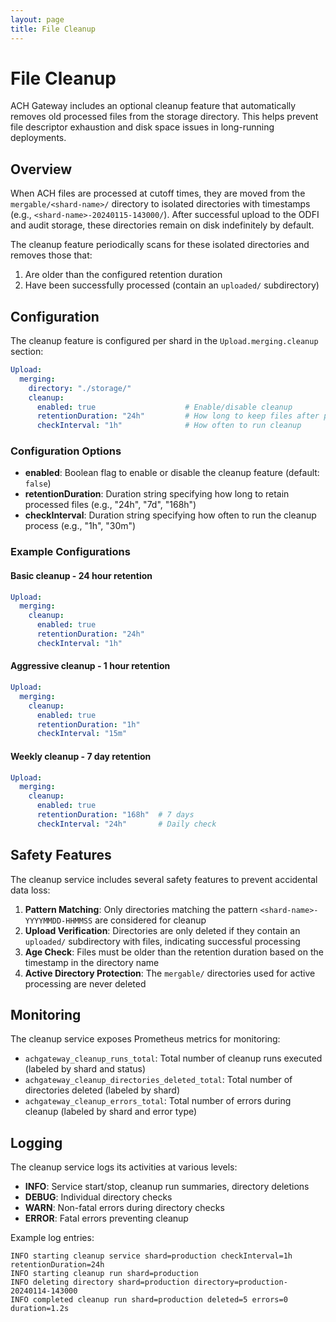 ```yaml
---
layout: page
title: File Cleanup
---
```


# File Cleanup

ACH Gateway includes an optional cleanup feature that automatically removes old processed files from the storage directory. This helps prevent file descriptor exhaustion and disk space issues in long-running deployments.

## Overview

When ACH files are processed at cutoff times, they are moved from the `mergable/<shard-name>/` directory to isolated directories with timestamps (e.g., `<shard-name>-20240115-143000/`). After successful upload to the ODFI and audit storage, these directories remain on disk indefinitely by default.

The cleanup feature periodically scans for these isolated directories and removes those that:
1. Are older than the configured retention duration
2. Have been successfully processed (contain an `uploaded/` subdirectory)

## Configuration

The cleanup feature is configured per shard in the `Upload.merging.cleanup` section:

```yaml
Upload:
  merging:
    directory: "./storage/"
    cleanup:
      enabled: true                    # Enable/disable cleanup
      retentionDuration: "24h"         # How long to keep files after processing
      checkInterval: "1h"              # How often to run cleanup
```

### Configuration Options

- **enabled**: Boolean flag to enable or disable the cleanup feature (default: `false`)
- **retentionDuration**: Duration string specifying how long to retain processed files (e.g., "24h", "7d", "168h")
- **checkInterval**: Duration string specifying how often to run the cleanup process (e.g., "1h", "30m")

### Example Configurations

#### Basic cleanup - 24 hour retention
```yaml
Upload:
  merging:
    cleanup:
      enabled: true
      retentionDuration: "24h"
      checkInterval: "1h"
```

#### Aggressive cleanup - 1 hour retention
```yaml
Upload:
  merging:
    cleanup:
      enabled: true
      retentionDuration: "1h"
      checkInterval: "15m"
```

#### Weekly cleanup - 7 day retention
```yaml
Upload:
  merging:
    cleanup:
      enabled: true
      retentionDuration: "168h"  # 7 days
      checkInterval: "24h"       # Daily check
```

## Safety Features

The cleanup service includes several safety features to prevent accidental data loss:

1. **Pattern Matching**: Only directories matching the pattern `<shard-name>-YYYYMMDD-HHMMSS` are considered for cleanup
2. **Upload Verification**: Directories are only deleted if they contain an `uploaded/` subdirectory with files, indicating successful processing
3. **Age Check**: Files must be older than the retention duration based on the timestamp in the directory name
4. **Active Directory Protection**: The `mergable/` directories used for active processing are never deleted

## Monitoring

The cleanup service exposes Prometheus metrics for monitoring:

- `achgateway_cleanup_runs_total`: Total number of cleanup runs executed (labeled by shard and status)
- `achgateway_cleanup_directories_deleted_total`: Total number of directories deleted (labeled by shard)
- `achgateway_cleanup_errors_total`: Total number of errors during cleanup (labeled by shard and error type)

## Logging

The cleanup service logs its activities at various levels:

- **INFO**: Service start/stop, cleanup run summaries, directory deletions
- **DEBUG**: Individual directory checks
- **WARN**: Non-fatal errors during directory checks
- **ERROR**: Fatal errors preventing cleanup

Example log entries:
```
INFO starting cleanup service shard=production checkInterval=1h retentionDuration=24h
INFO starting cleanup run shard=production
INFO deleting directory shard=production directory=production-20240114-143000
INFO completed cleanup run shard=production deleted=5 errors=0 duration=1.2s
```
